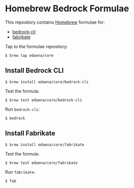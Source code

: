 # Homebrew Bedrock Formulae
This repository contains [Homebrew](https://brew.sh/) formulae for:
- [bedrock-cli](https://github.com/microsoft/bedrock-cli)
- [fabrikate](https://github.com/microsoft/fabrikate)

Tap to the formulae repository:
```
$ brew tap edaena/core
```

## Install Bedrock CLI

```
$ brew install edaena/core/bedrock-cli
```

Test the formula:
```
$ brew test edaena/core/bedrock-cli
```

Run `bedrock-cli`:
```
$ bedrock
```

## Install Fabrikate

```
$ brew install edaena/core/fabrikate
```

Test the formula:
```
$ brew test edaena/core/fabrikate
```

Run `fabrikate`:
```
$ fab
```
